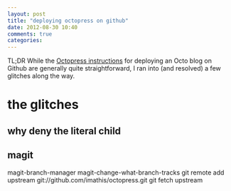```yaml
---
layout: post
title: "deploying octopress on github"
date: 2012-08-30 10:40
comments: true
categories: 
---
```


TL;DR While the [Octopress instructions][] for deploying an
Octo blog on Github are generally quite straightforward,
I ran into (and resolved) a few glitches along the way.<!--more-->

# the glitches

## why deny the literal child


## magit

magit-branch-manager
magit-change-what-branch-tracks
git remote add upstream git://github.com/imathis/octopress.git
git fetch upstream










  [Octopress instructions]: http://octopress.org/docs/deploying/github/
